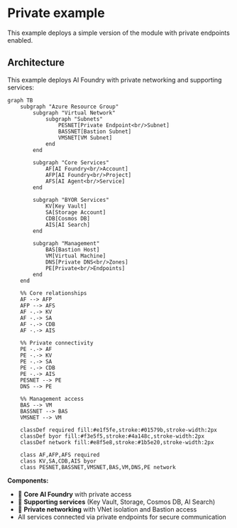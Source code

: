 # Private example

This example deploys a simple version of the module with private endpoints enabled.

## Architecture

This example deploys AI Foundry with private networking and supporting services:

```mermaid
graph TB
    subgraph "Azure Resource Group"
        subgraph "Virtual Network"
            subgraph "Subnets"
                PESNET[Private Endpoint<br/>Subnet]
                BASSNET[Bastion Subnet]
                VMSNET[VM Subnet]
            end
        end
        
        subgraph "Core Services"
            AF[AI Foundry<br/>Account]
            AFP[AI Foundry<br/>Project]
            AFS[AI Agent<br/>Service]
        end
        
        subgraph "BYOR Services"
            KV[Key Vault]
            SA[Storage Account]
            CDB[Cosmos DB]
            AIS[AI Search]
        end
        
        subgraph "Management"
            BAS[Bastion Host]
            VM[Virtual Machine]
            DNS[Private DNS<br/>Zones]
            PE[Private<br/>Endpoints]
        end
    end
    
    %% Core relationships
    AF --> AFP
    AFP --> AFS
    AF -.-> KV
    AF -.-> SA
    AF -.-> CDB
    AF -.-> AIS
    
    %% Private connectivity
    PE -.-> AF
    PE -.-> KV
    PE -.-> SA
    PE -.-> CDB
    PE -.-> AIS
    PESNET --> PE
    DNS --> PE
    
    %% Management access
    BAS --> VM
    BASSNET --> BAS
    VMSNET --> VM
    
    classDef required fill:#e1f5fe,stroke:#01579b,stroke-width:2px
    classDef byor fill:#f3e5f5,stroke:#4a148c,stroke-width:2px
    classDef network fill:#e8f5e8,stroke:#1b5e20,stroke-width:2px
    
    class AF,AFP,AFS required
    class KV,SA,CDB,AIS byor
    class PESNET,BASSNET,VMSNET,BAS,VM,DNS,PE network
```

**Components:**
- 🔷 **Core AI Foundry** with private access
- 🔶 **Supporting services** (Key Vault, Storage, Cosmos DB, AI Search)  
- 🔷 **Private networking** with VNet isolation and Bastion access
- All services connected via private endpoints for secure communication

